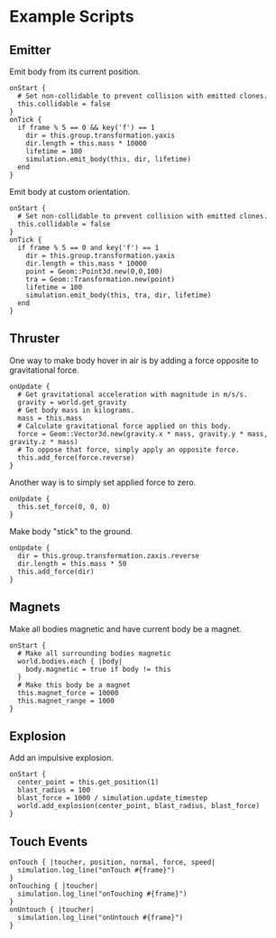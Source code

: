 # Example Scripts

## Emitter

Emit body from its current position.

    onStart {
      # Set non-collidable to prevent collision with emitted clones.
      this.collidable = false
    }
    onTick {
      if frame % 5 == 0 && key('f') == 1
        dir = this.group.transformation.yaxis
        dir.length = this.mass * 10000
        lifetime = 100
        simulation.emit_body(this, dir, lifetime)
      end
    }

Emit body at custom orientation.

    onStart {
      # Set non-collidable to prevent collision with emitted clones.
      this.collidable = false
    }
    onTick {
      if frame % 5 == 0 and key('f') == 1
        dir = this.group.transformation.yaxis
        dir.length = this.mass * 10000
        point = Geom::Point3d.new(0,0,100)
        tra = Geom::Transformation.new(point)
        lifetime = 100
        simulation.emit_body(this, tra, dir, lifetime)
      end
    }

## Thruster

One way to make body hover in air is by adding a force opposite to gravitational
force.

    onUpdate {
      # Get gravitational acceleration with magnitude in m/s/s.
      gravity = world.get_gravity
      # Get body mass in kilograms.
      mass = this.mass
      # Calculate gravitational force applied on this body.
      force = Geom::Vector3d.new(gravity.x * mass, gravity.y * mass, gravity.z * mass)
      # To oppose that force, simply apply an opposite force.
      this.add_force(force.reverse)
    }

Another way is to simply set applied force to zero.

    onUpdate {
      this.set_force(0, 0, 0)
    }

Make body "stick" to the ground.

    onUpdate {
      dir = this.group.transformation.zaxis.reverse
      dir.length = this.mass * 50
      this.add_force(dir)
    }

## Magnets

Make all bodies magnetic and have current body be a magnet.

    onStart {
      # Make all surrounding bodies magnetic
      world.bodies.each { |body|
        body.magnetic = true if body != this
      }
      # Make this body be a magnet
      this.magnet_force = 10000
      this.magnet_range = 1000
    }

## Explosion

Add an impulsive explosion.

    onStart {
      center_point = this.get_position(1)
      blast_radius = 100
      blast_force = 1000 / simulation.update_timestep
      world.add_explosion(center_point, blast_radius, blast_force)
    }

## Touch Events

    onTouch { |toucher, position, normal, force, speed|
      simulation.log_line("onTouch #{frame}")
    }
    onTouching { |toucher|
      simulation.log_line("onTouching #{frame}")
    }
    onUntouch { |toucher|
      simulation.log_line("onUntouch #{frame}")
    }
